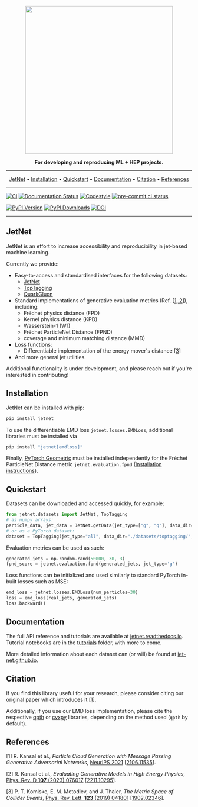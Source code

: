 <p align="center">
  <img width="400" src="https://raw.githubusercontent.com/rkansal47/JetNet/main/docs/_static/images/jetnetlogo.png" />
</p>

<p align="center">
<b>For developing and reproducing ML + HEP projects.</b>
</p>

______________________________________________________________________

<p align="center">
  <a href="#jetnet">JetNet</a> •
  <a href="#installation">Installation</a> •
  <a href="#quickstart">Quickstart</a> •
  <a href="#documentation">Documentation</a> •
  <a href="#citation">Citation</a> •
  <a href="#references">References</a>
</p>

______________________________________________________________________



[![CI](https://github.com/jet-net/jetnet/actions/workflows/ci.yml/badge.svg)](https://github.com/jet-net/jetnet/actions)
[![Documentation Status](https://readthedocs.org/projects/jetnet/badge/?version=latest)](https://jetnet.readthedocs.io/en/latest/)
[![Codestyle](https://img.shields.io/badge/code%20style-black-000000.svg)](https://github.com/psf/black)
[![pre-commit.ci status](https://results.pre-commit.ci/badge/github/jet-net/JetNet/main.svg)](https://results.pre-commit.ci/latest/github/jet-net/JetNet/main)

[![PyPI Version](https://badge.fury.io/py/jetnet.svg)](https://pypi.org/project/jetnet/)
[![PyPI Downloads](https://pepy.tech/badge/jetnet)](https://pepy.tech/project/jetnet)
[![DOI](https://zenodo.org/badge/DOI/10.5281/zenodo.5598104.svg)](https://doi.org/10.5281/zenodo.5598104)



______________________________________________________________________

## JetNet

JetNet is an effort to increase accessibility and reproducibility in jet-based machine learning.

Currently we provide:
- Easy-to-access and standardised interfaces for the following datasets:
  - [JetNet](https://zenodo.org/record/6975118)
  - [TopTagging](https://zenodo.org/record/2603256)
  - [QuarkGluon](https://zenodo.org/record/3164691)
- Standard implementations of generative evaluation metrics (Ref. [[1, 2](#references)]), including:
  - Fréchet physics distance (FPD)
  - Kernel physics distance (KPD)
  - Wasserstein-1 (W1)
  - Fréchet ParticleNet Distance (FPND)
  - coverage and minimum matching distance (MMD)
- Loss functions:
  - Differentiable implementation of the energy mover's distance [[3](#references)]
- And more general jet utilities.


Additional functionality is under development, and please reach out if you're interested in contributing!


## Installation

JetNet can be installed with pip:

```bash
pip install jetnet
```

To use the differentiable EMD loss `jetnet.losses.EMDLoss`, additional libraries must be installed via

```bash
pip install "jetnet[emdloss]"
```

Finally, [PyTorch Geometric](https://github.com/pyg-team/pytorch_geometric) must be installed independently for the Fréchet ParticleNet Distance metric `jetnet.evaluation.fpnd` ([Installation instructions](https://github.com/pyg-team/pytorch_geometric#installation)).


## Quickstart

Datasets can be downloaded and accessed quickly, for example:

```python
from jetnet.datasets import JetNet, TopTagging
# as numpy arrays:
particle_data, jet_data = JetNet.getData(jet_type=["g", "q"], data_dir="./datasets/jetnet/")
# or as a PyTorch dataset:
dataset = TopTagging(jet_type="all", data_dir="./datasets/toptagging/", split="train")
```

Evaluation metrics can be used as such:

```python
generated_jets = np.random.rand(50000, 30, 3)
fpnd_score = jetnet.evaluation.fpnd(generated_jets, jet_type='g')
```

Loss functions can be initialized and used similarly to standard PyTorch in-built losses such as MSE:

```python
emd_loss = jetnet.losses.EMDLoss(num_particles=30)
loss = emd_loss(real_jets, generated_jets)
loss.backward()
```

## Documentation

The full API reference and tutorials are available at [jetnet.readthedocs.io](https://jetnet.readthedocs.io/en/latest/). Tutorial notebooks are in the [tutorials](tutorials) folder, with more to come.

More detailed information about each dataset can (or will) be found at [jet-net.github.io](https://jet-net.github.io/).

## Citation

If you find this library useful for your research, please consider citing our original paper which introduces it [[1](#references)].

<!--
```latex
@inproceedings{kansal21,
 author = {Raghav Kansal and Javier Duarte and Hao Su and Breno Orzari and Thiago Tomei and Maurizio Pierini and Mary Touranakou and Jean-Roch Vlimant and Dimitrios Gunopulos},
 booktitle = {Advances in Neural Information Processing Systems},
 editor = {H. Larochelle and M. Ranzato and R. Hadsell and M. F. Balcan and H. Lin},
 pages = {1--12},
 publisher = {Curran Associates, Inc.},
 title = {Particle Cloud Generation with Message Passing Generative Adversarial Networks},
 url = {https://proceedings.neurips.cc/paper/2020/file/0004d0b59e19461ff126e3a08a814c33-Paper.pdf},
 volume = {33},
 year = {2020}
}
``` -->

Additionally, if you use our EMD loss implementation, please cite the respective [qpth](https://locuslab.github.io/qpth/) or [cvxpy](https://github.com/cvxpy/cvxpy) libraries, depending on the method used (`qpth` by default).


## References

[1] R. Kansal et al., *Particle Cloud Generation with Message Passing Generative Adversarial Networks*, [NeurIPS 2021](https://proceedings.neurips.cc/paper/2021/hash/c8512d142a2d849725f31a9a7a361ab9-Abstract.html) [[2106.11535](https://arxiv.org/abs/2106.11535)].

[2] R. Kansal et al., *Evaluating Generative Models in High Energy Physics*, [Phys. Rev. D **107** (2023) 076017](https://doi.org/10.1103/PhysRevD.107.076017) [[2211.10295](https://arxiv.org/abs/2211.10295)].

[3] P. T. Komiske, E. M. Metodiev, and J. Thaler, _The Metric Space of Collider Events_, [Phys. Rev. Lett. __123__ (2019) 041801](https://doi.org/10.1103/PhysRevLett.123.041801) [[1902.02346](https://arxiv.org/abs/1902.02346)].
